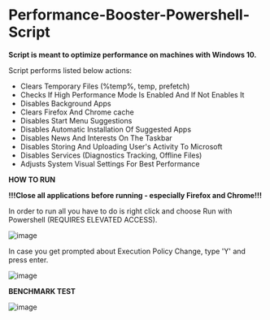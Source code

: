 # Performance-Booster-Powershell-Script

**Script is meant to optimize performance on machines with Windows 10.**

Script performs listed below actions:

- Clears Temporary Files (%temp%, temp, prefetch)
- Checks If High Performance Mode Is Enabled And If Not Enables It
- Disables Background Apps
- Clears Firefox And Chrome cache
- Disables Start Menu Suggestions
- Disables Automatic Installation Of Suggested Apps
- Disables News And Interests On The Taskbar
- Disables Storing And Uploading User's Activity To Microsoft
- Disables Services (Diagnostics Tracking, Offline Files)
- Adjusts System Visual Settings For Best Performance


**HOW TO RUN**

**!!!Close all applications before running - especially Firefox and Chrome!!!**

In order to run all you have to do is right click and choose Run with Powershell (REQUIRES ELEVATED ACCESS).

![image](https://github.com/dapnii/Performance-Booster-Powershell-Script/assets/116521500/915746e0-1ac9-4a31-9d17-ab727547370d)



In case you get prompted about Execution Policy Change, type 'Y' and press enter.

![image](https://github.com/dapnii/Performance-Booster-Powershell-Script/assets/116521500/83143b2e-6659-474d-b26e-fdb912a5584b)




**BENCHMARK TEST**

![image](https://github.com/dapnii/Performance-Booster-Powershell-Script/assets/116521500/e14a1707-7dd3-4480-9e23-26974e1f0c1a)












